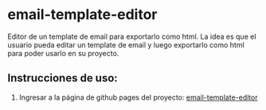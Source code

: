 # email-template-editor
Editor de un template de email para exportarlo como html. La idea es que el usuario pueda editar un template de email y luego exportarlo como html para poder usarlo en su proyecto.

## Instrucciones de uso:
1. Ingresar a la página de github pages del proyecto: [email-template-editor](https://ivan-salas.github.io/email-template-editor/)